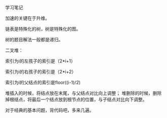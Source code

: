 学习笔记

加速的关键在于升维。

链表是特殊化的树，树是特殊化的图。

树的题目解法一般都是递归。

二叉堆：

索引为i的左孩子的索引是（2*i+1）

索引为i的右孩子的索引是（2*i+2）

索引为i的父结点的索引是floor((i-1)/2)

堆插入的时候，将结点放在末尾，与父结点对比向上调整；
堆删除的时候，删除掉根结点，将最后一个结点放到根节点的位置，与子结点对比向下调整。

对于经典的基本问题，背代码吧，多来几遍。

